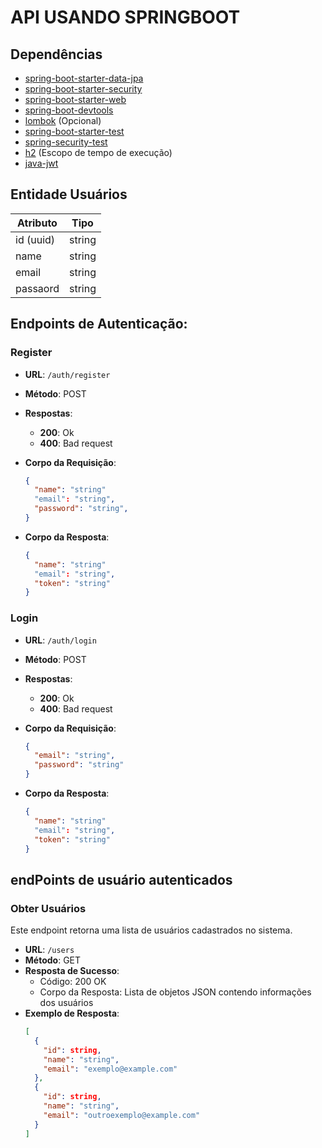 # API USANDO SPRINGBOOT

## Dependências

- [spring-boot-starter-data-jpa](https://mvnrepository.com/artifact/org.springframework.boot/spring-boot-starter-data-jpa)
- [spring-boot-starter-security](https://mvnrepository.com/artifact/org.springframework.boot/spring-boot-starter-security)
- [spring-boot-starter-web](https://mvnrepository.com/artifact/org.springframework.boot/spring-boot-starter-web)
- [spring-boot-devtools](https://mvnrepository.com/artifact/org.springframework.boot/spring-boot-devtools)
- [lombok](https://mvnrepository.com/artifact/org.projectlombok/lombok) (Opcional)
- [spring-boot-starter-test](https://mvnrepository.com/artifact/org.springframework.boot/spring-boot-starter-test)
- [spring-security-test](https://mvnrepository.com/artifact/org.springframework.security/spring-security-test)
- [h2](https://mvnrepository.com/artifact/com.h2database/h2) (Escopo de tempo de execução)
- [java-jwt](https://mvnrepository.com/artifact/com.auth0/java-jwt/4.4.0)

## Entidade Usuários
| Atributo    | Tipo       |
|-------------|------------|
| id (uuid)   | string     |
| name        | string     |
| email       | string     |
| passaord    | string     |

## Endpoints de Autenticação:

### Register

- **URL**: `/auth/register`
- **Método**: POST
- **Respostas**:
  - **200**: Ok
  - **400**: Bad request

- **Corpo da Requisição**:
  ```json
  {
    "name": "string"
    "email": "string",
    "password": "string",
  }

- **Corpo da Resposta**:
  ```json
  {
    "name": "string"
    "email": "string",
    "token": "string"
  }
  ```
### Login

- **URL**: `/auth/login`
- **Método**: POST
- **Respostas**:
  - **200**: Ok
  - **400**: Bad request

- **Corpo da Requisição**:
  ```json
  {
    "email": "string",
    "password": "string"
  }
  ```

- **Corpo da Resposta**:
  ```json
  {
    "name": "string"
    "email": "string",
    "token": "string"
  }
  ```

## endPoints de usuário autenticados
### Obter Usuários

Este endpoint retorna uma lista de usuários cadastrados no sistema.

- **URL**: `/users`
- **Método**: GET
- **Resposta de Sucesso**:
  - Código: 200 OK
  - Corpo da Resposta: Lista de objetos JSON contendo informações dos usuários
- **Exemplo de Resposta**:
  ```json
  [
    {
      "id": string,
      "name": "string",
      "email": "exemplo@example.com"
    },
    {
      "id": string,
      "name": "string",
      "email": "outroexemplo@example.com"
    }
  ]
